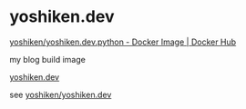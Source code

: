 # yoshiken.dev

[yoshiken/yoshiken.dev.python - Docker Image | Docker Hub](https://hub.docker.com/r/yoshiken/yoshiken.dev.python)

my blog build image

[yoshiken.dev](https://yoshiken.dev/)

see [yoshiken/yoshiken.dev](https://github.com/yoshiken/yoshiken.dev)

